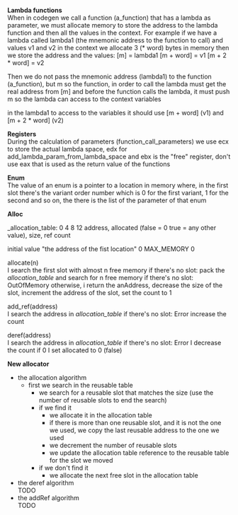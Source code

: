 **Lambda functions**  
When in codegen we call a function (a_function) that has a lambda as parameter,
we must allocate memory to store the address to the lambda function and then all the values in the context.
For example if we have a lambda called lambda1 (the mnemonic address to the function to call) and values v1 and v2 in
the context
we allocate 3 (* word) bytes in memory then we store the address and the values:
[m] = lambda1
[m + word] = v1
[m + 2 * word] = v2

Then we do not pass the mnemonic address (lambda1) to the function (a_function), but m
so the function, in order to call the lambda must get the real address from [m]
and before the function calls the lambda, it must push m so the lambda can access to the context variables

in the lambda1 to access to the variables it should use [m + word] (v1) and [m + 2 * word] (v2)

**Registers**  
During the calculation of parameters (function_call_parameters) we use ecx to store the actual lambda space,
edx for add_lambda_param_from_lambda_space and ebx is the "free" register, don't use eax that is used as the return
value of the functions

**Enum**  
The value of an enum is a pointer to a location in memory where, in the first slot there's the variant order number
which is 0 for the first variant, 1 for the second and so on, the there is the list of the parameter of that enum

**Alloc**

_allocation_table:
0        4                                             8     12
address, allocated (false = 0 true = any other value), size, ref count

initial value
"the address of the fist location" 0 MAX_MEMORY 0

allocate(n)  
I search the first slot with almost n free memory
if there's no slot: pack the _allocation_table_ and search for n free memory
if there's no slot: OutOfMemory
otherwise, i return the anAddress, decrease the size of the slot, increment the address of the slot,
set the count to 1

add_ref(address)  
I search the address in _allocation_table_
if there's no slot: Error
increase the count

deref(address)  
I search the address in _allocation_table_
if there's no slot: Error
I decrease the count
if 0 I set allocated to 0 (false)

**New allocator**

- the allocation algorithm
    - first we search in the reusable table
        - we search for a reusable slot that matches the size (use the number of reusable slots to end the search)
        - if we find it
            - we allocate it in the allocation table
            - if there is more than one reusable slot, and it is not the one we used, we copy the last reusable address
              to the one we used
            - we decrement the number of reusable slots
            - we update the allocation table reference to the reusable table for the slot we moved
        - if we don't find it
            - we allocate the next free slot in the allocation table
- the deref algorithm  
  TODO
- the addRef algorithm  
  TODO








